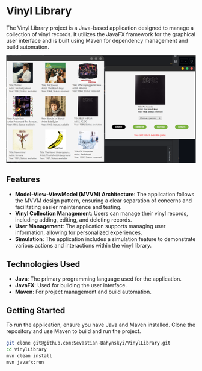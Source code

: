 # Vinyl Library

The Vinyl Library project is a Java-based application designed to manage a collection of vinyl records. It utilizes the JavaFX framework for the graphical user interface and is built using Maven for dependency management and build automation.

![img.png](img.png)
## Features

- **Model-View-ViewModel (MVVM) Architecture**: The application follows the MVVM design pattern, ensuring a clear separation of concerns and facilitating easier maintenance and testing.
- **Vinyl Collection Management**: Users can manage their vinyl records, including adding, editing, and deleting records.
- **User Management**: The application supports managing user information, allowing for personalized experiences.
- **Simulation**: The application includes a simulation feature to demonstrate various actions and interactions within the vinyl library.

## Technologies Used

- **Java**: The primary programming language used for the application.
- **JavaFX**: Used for building the user interface.
- **Maven**: For project management and build automation.

## Getting Started

To run the application, ensure you have Java and Maven installed. Clone the repository and use Maven to build and run the project.

```sh
git clone git@github.com:Sevastian-Bahynskyi/VinylLibrary.git
cd VinylLibrary
mvn clean install
mvn javafx:run
```